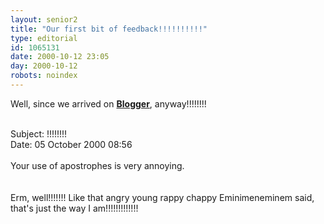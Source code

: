 ```yaml
---
layout: senior2
title: "Our first bit of feedback!!!!!!!!!!"
type: editorial
id: 1065131
date: 2000-10-12 23:05
day: 2000-10-12
robots: noindex
---
```

Well, since we arrived on <b><a href="http://www.bogger.com/">Blogger</a></b>, anyway!!!!!!!!<br/> <br/><div class="usenet">Subject: !!!!!!!!<br/>Date: 05 October 2000 08:56<br/> <br/>Your use of apostrophes is very annoying.</div> <br/> <br/>Erm, well!!!!!!! Like that angry young rappy chappy Eminimeneminem said, that's just the way I am!!!!!!!!!!!!!
